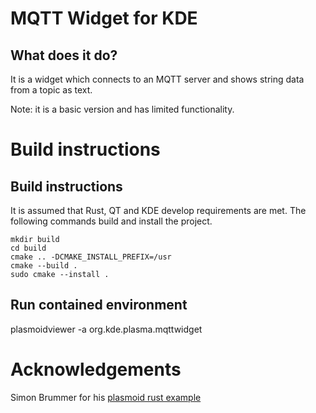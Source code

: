 # MQTT Widget for KDE

## What does it do?

It is a widget which connects to an MQTT server and shows string data from a topic as text.

Note: it is a basic version and has limited functionality.

# Build instructions

## Build instructions

It is assumed that Rust, QT and KDE develop requirements are met.
The following commands build and install the project.

```
mkdir build
cd build
cmake .. -DCMAKE_INSTALL_PREFIX=/usr
cmake --build .
sudo cmake --install .
```

## Run contained environment

plasmoidviewer -a org.kde.plasma.mqttwidget

# Acknowledgements

Simon Brummer for his [plasmoid rust example](https://github.com/brummer-simon/rust_plasmoid_example)
